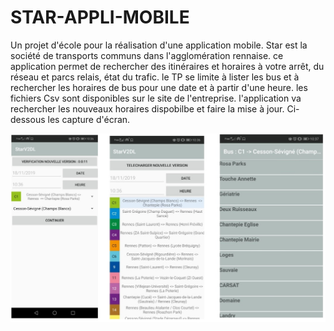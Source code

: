 # STAR-APPLI-MOBILE
Un projet d'école pour la réalisation d'une application mobile. 
Star est la société de transports communs dans l'agglomération rennaise.
ce application permet de rechercher des itinéraires et horaires à votre arrêt, du réseau et parcs relais, état du trafic. 
le TP se limite à lister les bus et à rechercher les horaires de bus pour une date et à partir d'une heure.
les fichiers Csv sont disponibles sur le site de l'entreprise. l'application va rechercher les nouveaux horaires dispobilbe et faire la mise à jour.
Ci-dessous les capture d'écran.


![Selection de date et heure](1.jpg)